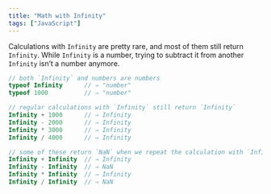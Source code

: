 ```yaml
---
title: "Math with Infinity"
tags: ["JavaScript"]
---
```

Calculations with `Infinity` are pretty rare, and most of them still return `Infinity`. While `Infinity` is a number, trying to subtract it from another `Infinity` isn’t a number anymore.

```js
// both `Infinity` and numbers are numbers
typeof Infinity      // ⇒ "number"
typeof 1000          // ⇒ "number"

// regular calculations with `Infinity` still return `Infinity`
Infinity + 1000      // ⇒ Infinity
Infinity - 2000      // ⇒ Infinity
Infinity * 3000      // ⇒ Infinity
Infinity / 4000      // ⇒ Infinity

// some of these return `NaN` when we repeat the calculation with `Infinity`
Infinity + Infinity  // ⇒ Infinity
Infinity - Infinity  // ⇒ NaN
Infinity * Infinity  // ⇒ Infinity
Infinity / Infinity  // ⇒ NaN
```
